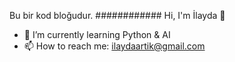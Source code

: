  Bu bir kod bloğudur.        ############ Hi, I'm İlayda 👋

- 🌱 I’m currently learning Python & AI
- 📫 How to reach me: ilaydaartik@gmail.com
